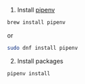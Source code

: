 
1. Install [pipenv](https://pipenv.readthedocs.io/en/latest/)

```bash
brew install pipenv
```

or

```bash
sudo dnf install pipenv
```

2. Install packages

```bash
pipenv install
```